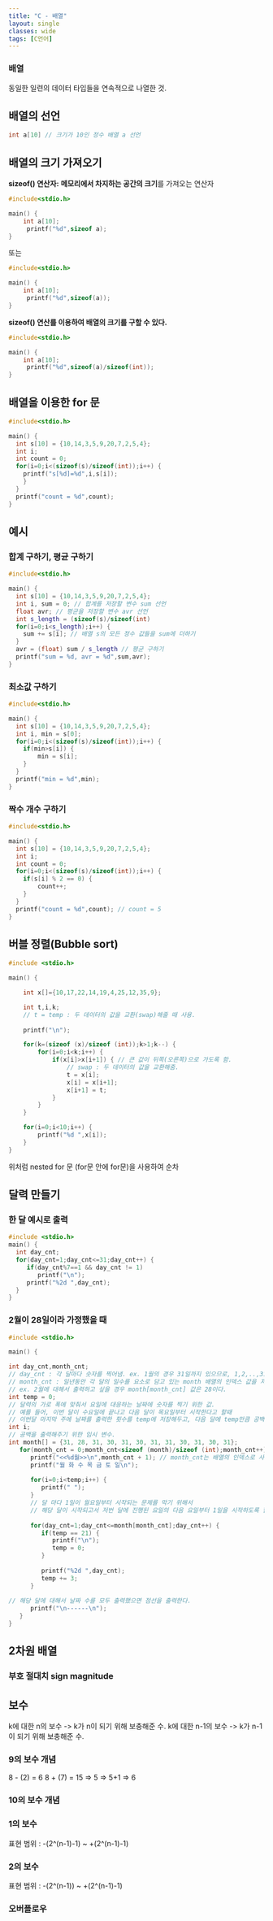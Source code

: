 ```yaml
---
title: "C - 배열"
layout: single
classes: wide
tags: [C언어]
---
```


### 배열
동일한 일련의 데이터 타입들을 연속적으로 나열한 것.

## 배열의 선언
```cpp
int a[10] // 크기가 10인 정수 배열 a 선언
```

## 배열의 크기 가져오기

**sizeof() 연산자:**
**메모리에서 차지하는 공간의 크기**를 가져오는 연산자  
```cpp
#include<stdio.h>

main() {
 	int a[10];
	 printf("%d",sizeof a);
}
```
또는  
```cpp
#include<stdio.h>

main() {
 	int a[10];
	 printf("%d",sizeof(a));
}
```

**sizeof() 연산를 이용하여 배열의 크기를 구할 수 있다.**

```cpp
#include<stdio.h>

main() {
 	int a[10];
	 printf("%d",sizeof(a)/sizeof(int));
}
```

## 배열을 이용한 for 문
```cpp
#include<stdio.h>

main() {
  int s[10] = {10,14,3,5,9,20,7,2,5,4};
  int i;
  int count = 0;
  for(i=0;i<(sizeof(s)/sizeof(int));i++) {
    printf("s[%d]=%d",i,s[i]);
	}
  }
  printf("count = %d",count);
}
```

## 예시

### 합계 구하기, 평균 구하기

```cpp
#include<stdio.h>

main() {
  int s[10] = {10,14,3,5,9,20,7,2,5,4};
  int i, sum = 0; // 합계를 저장할 변수 sum 선언
  float avr; // 평균을 저장할 변수 avr 선언
  int s_length = (sizeof(s)/sizeof(int)
  for(i=0;i<s_length);i++) {
  	sum += s[i]; // 배열 s의 모든 정수 값들을 sum에 더하기
  }
  avr = (float) sum / s_length // 평균 구하기
  printf("sum = %d, avr = %d",sum,avr);
}
```
    
### 최소값 구하기
  
```cpp
#include<stdio.h>

main() {
  int s[10] = {10,14,3,5,9,20,7,2,5,4};
  int i, min = s[0];
  for(i=0;i<(sizeof(s)/sizeof(int));i++) {
    if(min>s[i]) {
    	min = s[i];
	}
  }
  printf("min = %d",min);
}
```

### 짝수 개수 구하기

```cpp
#include<stdio.h>

main() {
  int s[10] = {10,14,3,5,9,20,7,2,5,4};
  int i;
  int count = 0;
  for(i=0;i<(sizeof(s)/sizeof(int));i++) {
    if(s[i] % 2 == 0) {
    	count++;
	}
  }
  printf("count = %d",count); // count = 5
}
```

## 버블 정렬(Bubble sort)

```cpp
#include <stdio.h>

main() {

	int x[]={10,17,22,14,19,4,25,12,35,9};

	int t,i,k;
	// t = temp : 두 데이터의 값을 교환(swap)해줄 때 사용. 
	
	printf("\n");

	for(k=(sizeof (x)/sizeof (int));k>1;k--) {
		for(i=0;i<k;i++) {
			if(x[i]>x[i+1]) { // 큰 값이 뒤쪽(오른쪽)으로 가도록 함. 
				// swap : 두 데이터의 값을 교환해줌. 
				t = x[i];
				x[i] = x[i+1];
				x[i+1] = t;
			} 
		}	
	}

	for(i=0;i<10;i++) {
		printf("%d ",x[i]); 
	}
}	
```
위처럼 nested for 문 (for문 안에 for문)을 사용하여
순차


## 달력 만들기

### 한 달 예시로 출력
```cpp
#include <stdio.h>
main() {
  int day_cnt;
  for(day_cnt=1;day_cnt<=31;day_cnt++) {
     if(day_cnt%7==1 && day_cnt != 1)
        printf("\n");
     printf("%2d ",day_cnt);       
  }
}
```

### 2월이 28일이라 가정했을 때
```cpp
#include <stdio.h>

main() {

int day_cnt,month_cnt;
// day_cnt : 각 달마다 숫자를 찍어냄. ex. 1월의 경우 31일까지 있으므로, 1,2,..,31 
// month_cnt : 일년동안 각 달의 일수를 요소로 담고 있는 month 배열의 인덱스 값을 저장하기 위함. 
// ex. 2월에 대해서 출력하고 싶을 경우 month[month_cnt] 값은 28이다. 
int temp = 0;
// 달력의 가로 폭에 맞춰서 요일에 대응하는 날짜에 숫자를 찍기 위한 값. 
// 예를 들어, 이번 달이 수요일에 끝나고 다음 달이 목요일부터 시작한다고 할때 
// 이번달 마지막 주에 날짜를 출력한 횟수를 temp에 저장해두고, 다음 달에 temp만큼 공백을 찍어준다. 
int i;
// 공백을 출력해주기 위한 임시 변수. 
int month[] = {31, 28, 31, 30, 31, 30, 31, 31, 30, 31, 30, 31};
   for(month_cnt = 0;month_cnt<sizeof (month)/sizeof (int);month_cnt++) {
      printf("<<%d월>>\n",month_cnt + 1); // month_cnt는 배열의 인덱스로 사용할 값이지만, +1 을 해주면 현재 달의 숫자와 같다. 
	  printf("월 화 수 목 금 토 일\n");
	        
      for(i=0;i<temp;i++) {
         printf(" ");
      } 
	  // 달 마다 1일이 월요일부터 시작되는 문제를 막기 위해서 
	  // 해당 달이 시작되고서 저번 달에 진행된 요일의 다음 요일부터 1일을 시작하도록 함. 
      
      for(day_cnt=1;day_cnt<=month[month_cnt];day_cnt++) {
         if(temp == 21) {
            printf("\n");
            temp = 0;
         }
         
         printf("%2d ",day_cnt);
         temp += 3;
      }
      
// 해당 달에 대해서 날짜 수를 모두 출력했으면 점선을 출력한다. 
      printf("\n------\n");
   }
}
```

## 2차원 배열

### 부호 절대치 sign magnitude

## 보수 
k에 대한 n의 보수 -> k가 n이 되기 위해 보충해준 수.
k에 대한 n-1의 보수 -> k가 n-1이 되기 위해 보충해준 수.

### 9의 보수 개념
8 - (2) = 6
8 + (7) = 15 => 5 => 5+1 => 6

### 10의 보수 개념

### 1의 보수
표현 범위 : -(2^(n-1)-1) ~ +(2^(n-1)-1)

### 2의 보수
표현 범위 : -(2^(n-1)) ~ +(2^(n-1)-1)

### 오버플로우
